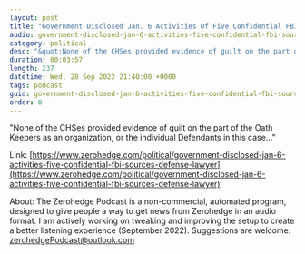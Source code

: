 ```yaml
---
layout: post
title: "Government Disclosed Jan. 6 Activities Of Five Confidential FBI Sources: Defense Lawyer"
audio: government-disclosed-jan-6-activities-five-confidential-fbi-sources-defense-lawyer-0
category: political
desc: "&quot;None of the CHSes provided evidence of guilt on the part of the Oath Keepers as an organization, or the individual Defendants in this case...&quot;"
duration: 00:03:57
length: 237
datetime: Wed, 28 Sep 2022 21:40:00 +0000
tags: podcast
guid: government-disclosed-jan-6-activities-five-confidential-fbi-sources-defense-lawyer-0
order: 0
---
```

&quot;None of the CHSes provided evidence of guilt on the part of the Oath Keepers as an organization, or the individual Defendants in this case...&quot;

Link: [https://www.zerohedge.com/political/government-disclosed-jan-6-activities-five-confidential-fbi-sources-defense-lawyer](https://www.zerohedge.com/political/government-disclosed-jan-6-activities-five-confidential-fbi-sources-defense-lawyer)

About: The Zerohedge Podcast is a non-commercial, automated program, designed to give people a way to get news from Zerohedge in an audio format.  I am actively working on tweaking and improving the setup to create a better listening experience (September 2022).  Suggestions are welcome: [zerohedgePodcast@outlook.com](mailto:zerohedgePodcast@outlook.com)